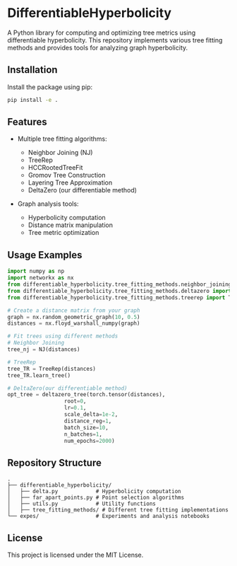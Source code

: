 # DifferentiableHyperbolicity

A Python library for computing and optimizing tree metrics using differentiable hyperbolicity. This repository implements various tree fitting methods and provides tools for analyzing graph hyperbolicity.

## Installation

Install the package using pip:

```bash
pip install -e .
```

## Features

- Multiple tree fitting algorithms:
  - Neighbor Joining (NJ)
  - TreeRep
  - HCCRootedTreeFit 
  - Gromov Tree Construction
  - Layering Tree Approximation
  - DeltaZero (our differentiable method)

- Graph analysis tools:
  - Hyperbolicity computation
  - Distance matrix manipulation
  - Tree metric optimization

## Usage Examples

```python
import numpy as np
import networkx as nx
from differentiable_hyperbolicity.tree_fitting_methods.neighbor_joining import NJ
from differentiable_hyperbolicity.tree_fitting_methods.deltazero import deltazero_tree
from differentiable_hyperbolicity.tree_fitting_methods.treerep import TreeRep

# Create a distance matrix from your graph
graph = nx.random_geometric_graph(10, 0.5)
distances = nx.floyd_warshall_numpy(graph)

# Fit trees using different methods
# Neighbor Joining
tree_nj = NJ(distances)

# TreeRep
tree_TR = TreeRep(distances)
tree_TR.learn_tree()

# DeltaZero(our differentiable method)
opt_tree = deltazero_tree(torch.tensor(distances),
                  root=0, 
                  lr=0.1,
                  scale_delta=1e-2, 
                  distance_reg=1, 
                  batch_size=10,
                  n_batches=1, 
                  num_epochs=2000)
```

## Repository Structure

```
.
├── differentiable_hyperbolicity/
│   ├── delta.py            # Hyperbolicity computation
│   ├── far_apart_points.py # Point selection algorithms
│   ├── utils.py            # Utility functions
│   ├── tree_fitting_methods/ # Different tree fitting implementations
└── expes/                  # Experiments and analysis notebooks
```

## License

This project is licensed under the MIT License.
